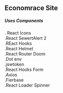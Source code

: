 ## Economrace Site

<h5> Uses Components </h5> 
.  React Icons  <br>
.React SewertAlert 2 <br>
.REact Hooks <br>
.React Helmet <br>
.React Router Doom<br>
.Dot env <br> 
.jswtoken<br>
.React Hooks Form <br>
.Axios <br>
.Fierbase <br>
.React Loader Spinner <br>

